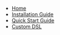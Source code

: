* [Home](/)
* [Installation Guide](InstallationGuide.md)
* [Quick Start Guide](QuickStartGuide.md)
* [Custom DSL](CustomDSL.md)